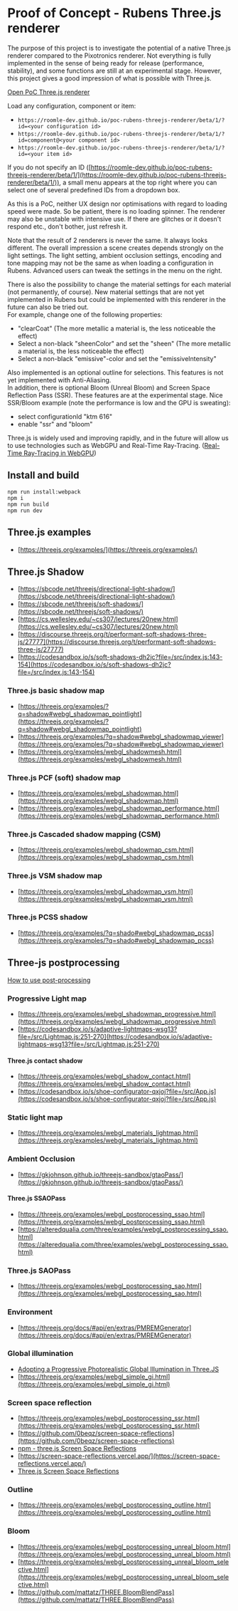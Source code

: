 # Proof of Concept - Rubens Three.js renderer

The purpose of this project is to investigate the potential of a native Three.js renderer compared to the Pixotronics renderer.
Not everything is fully implemented in the sense of being ready for release (performance, stability), and some functions are still at an experimental stage.
However, this project gives a good impression of what is possible with Three.js.

[Open PoC Three.js renderer](https://roomle-dev.github.io/poc-rubens-threejs-renderer/beta/1/)

Load any configuration, component or item:

- `https://roomle-dev.github.io/poc-rubens-threejs-renderer/beta/1/?id=<your configuration id>`
- `https://roomle-dev.github.io/poc-rubens-threejs-renderer/beta/1/?id=component@<your component id>`
- `https://roomle-dev.github.io/poc-rubens-threejs-renderer/beta/1/?id=<your item id>`

If you do not specify an ID ([https://roomle-dev.github.io/poc-rubens-threejs-renderer/beta/1/](https://roomle-dev.github.io/poc-rubens-threejs-renderer/beta/1/)), a small menu appears at the top right where you can select one of several predefined IDs from a dropdown box.

As this is a PoC, neither UX design nor optimisations with regard to loading speed were made. So be patient, there is no loading spinner.
The renderer may also be unstable with intensive use. If there are glitches or it doesn't respond etc., don't bother, just refresh it.

Note that the result of 2 renderers is never the same. It always looks different. The overall impression a scene creates depends strongly on the light settings.
The light setting, ambient occlusion settings, encoding and tone mapping may not be the same as when loading a configuration in Rubens.
Advanced users can tweak the settings in the menu on the right.  

There is also the possibility to change the material settings for each material (not permanently, of course).
New material settings that are not yet implemented in Rubens but could be implemented with this renderer in the future can also be tried out.  
For example, change one of the following properties:

- "clearCoat" (The more metallic a material is, the less noticeable the effect)
- Select a non-black "sheenColor" and set the "sheen" (The more metallic a material is, the less noticeable the effect)
- Select a non-black "emissive"-color and set the "emissiveIntensity"

Also implemented is an optional outline for selections. This features is not yet implemented with Anti-Aliasing.  
In addition, there is optional Bloom (Unreal Bloom) and Screen Space Reflection Pass (SSR). These features are at the experimental stage.
Nice SSR/Bloom example (note the performance is low and the GPU is sweating):

- select configurationId "ktm 616"
- enable "ssr" and "bloom"

Three.js is widely used and improving rapidly, and in the future will allow us to use technologies such as WebGPU and Real-Time Ray-Tracing.
([Real-Time Ray-Tracing in WebGPU](https://maierfelix.github.io/2020-01-13-webgpu-ray-tracing/))

## Install and build

```lang-none
npm run install:webpack
npm i  
npm run build
npm run dev
```

## Three.js examples

- [https://threejs.org/examples/](https://threejs.org/examples/)

## Three.js Shadow

- [https://sbcode.net/threejs/directional-light-shadow/](https://sbcode.net/threejs/directional-light-shadow/)
- [https://sbcode.net/threejs/soft-shadows/](https://sbcode.net/threejs/soft-shadows/)
- [https://cs.wellesley.edu/~cs307/lectures/20new.html](https://cs.wellesley.edu/~cs307/lectures/20new.html)
- [https://discourse.threejs.org/t/performant-soft-shadows-three-js/27777](https://discourse.threejs.org/t/performant-soft-shadows-three-js/27777)
- [https://codesandbox.io/s/soft-shadows-dh2jc?file=/src/index.js:143-154](https://codesandbox.io/s/soft-shadows-dh2jc?file=/src/index.js:143-154)

### Three.js basic shadow map

- [https://threejs.org/examples/?q=shadow#webgl_shadowmap_pointlight](https://threejs.org/examples/?q=shadow#webgl_shadowmap_pointlight)
- [https://threejs.org/examples/?q=shadow#webgl_shadowmap_viewer](https://threejs.org/examples/?q=shadow#webgl_shadowmap_viewer)
- [https://threejs.org/examples/webgl_shadowmesh.html](https://threejs.org/examples/webgl_shadowmesh.html)

### Three.js PCF (soft) shadow map

- [https://threejs.org/examples/webgl_shadowmap.html](https://threejs.org/examples/webgl_shadowmap.html)
- [https://threejs.org/examples/webgl_shadowmap_performance.html](https://threejs.org/examples/webgl_shadowmap_performance.html)

### Three.js Cascaded shadow mapping (CSM)

- [https://threejs.org/examples/webgl_shadowmap_csm.html](https://threejs.org/examples/webgl_shadowmap_csm.html)

### Three.js VSM shadow map

- [https://threejs.org/examples/webgl_shadowmap_vsm.html](https://threejs.org/examples/webgl_shadowmap_vsm.html)

### Three.js PCSS shadow

- [https://threejs.org/examples/?q=shado#webgl_shadowmap_pcss](https://threejs.org/examples/?q=shado#webgl_shadowmap_pcss)

## Three-js postprocessing

[How to use post-processing](https://threejs.org/docs/#manual/en/introduction/How-to-use-post-processing)

### Progressive Light map

- [https://threejs.org/examples/webgl_shadowmap_progressive.html](https://threejs.org/examples/webgl_shadowmap_progressive.html)
- [https://codesandbox.io/s/adaptive-lightmaps-wsg13?file=/src/Lightmap.js:251-270](https://codesandbox.io/s/adaptive-lightmaps-wsg13?file=/src/Lightmap.js:251-270)

#### Three.js contact shadow

- [https://threejs.org/examples/webgl_shadow_contact.html](https://threejs.org/examples/webgl_shadow_contact.html)
- [https://codesandbox.io/s/shoe-configurator-qxjoj?file=/src/App.js](https://codesandbox.io/s/shoe-configurator-qxjoj?file=/src/App.js)

### Static light map

- [https://threejs.org/examples/webgl_materials_lightmap.html](https://threejs.org/examples/webgl_materials_lightmap.html)

### Ambient Occlusion

- [https://gkjohnson.github.io/threejs-sandbox/gtaoPass/](https://gkjohnson.github.io/threejs-sandbox/gtaoPass/)

#### Three.js SSAOPass

- [https://threejs.org/examples/webgl_postprocessing_ssao.html](https://threejs.org/examples/webgl_postprocessing_ssao.html)
- [https://alteredqualia.com/three/examples/webgl_postprocessing_ssao.html](https://alteredqualia.com/three/examples/webgl_postprocessing_ssao.html)

### Three.js SAOPass

- [https://threejs.org/examples/webgl_postprocessing_sao.html](https://threejs.org/examples/webgl_postprocessing_sao.html)

### Environment

- [https://threejs.org/docs/#api/en/extras/PMREMGenerator](https://threejs.org/docs/#api/en/extras/PMREMGenerator)

### Global illumination

- [Adopting a Progressive Photorealistic Global Illumination in Three.JS](https://github.com/mrdoob/three.js/issues/14051)  
- [https://threejs.org/examples/webgl_simple_gi.html](https://threejs.org/examples/webgl_simple_gi.html)

### Screen space reflection

- [https://threejs.org/examples/webgl_postprocessing_ssr.html](https://threejs.org/examples/webgl_postprocessing_ssr.html)
- [https://github.com/0beqz/screen-space-reflections](https://github.com/0beqz/screen-space-reflections)
- [npm - three.js Screen Space Reflections](https://www.npmjs.com/package/screen-space-reflections)  
- [https://screen-space-reflections.vercel.app/](https://screen-space-reflections.vercel.app/)
- [Three.js Screen Space Reflections](https://reactjsexample.com/three-js-screen-space-reflections/)  

### Outline

- [https://threejs.org/examples/webgl_postprocessing_outline.html](https://threejs.org/examples/webgl_postprocessing_outline.html)

### Bloom

- [https://threejs.org/examples/webgl_postprocessing_unreal_bloom.html](https://threejs.org/examples/webgl_postprocessing_unreal_bloom.html)
- [https://threejs.org/examples/webgl_postprocessing_unreal_bloom_selective.html](https://threejs.org/examples/webgl_postprocessing_unreal_bloom_selective.html)
- [https://github.com/mattatz/THREE.BloomBlendPass](https://github.com/mattatz/THREE.BloomBlendPass)
